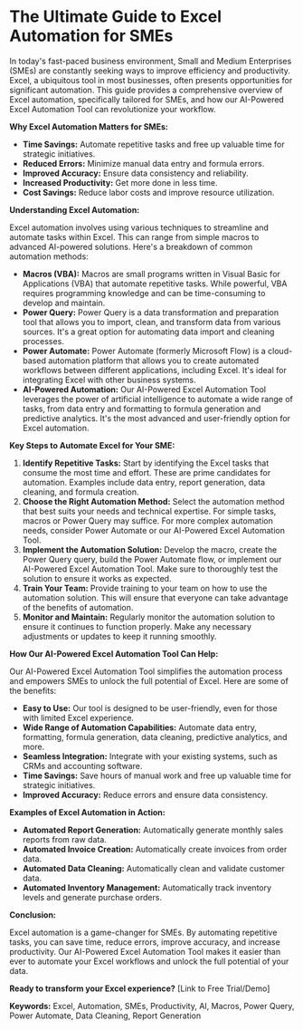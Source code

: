 # The Ultimate Guide to Excel Automation for SMEs

In today's fast-paced business environment, Small and Medium Enterprises (SMEs) are constantly seeking ways to improve efficiency and productivity. Excel, a ubiquitous tool in most businesses, often presents opportunities for significant automation. This guide provides a comprehensive overview of Excel automation, specifically tailored for SMEs, and how our AI-Powered Excel Automation Tool can revolutionize your workflow.

**Why Excel Automation Matters for SMEs:**

*   **Time Savings:** Automate repetitive tasks and free up valuable time for strategic initiatives.
*   **Reduced Errors:** Minimize manual data entry and formula errors.
*   **Improved Accuracy:** Ensure data consistency and reliability.
*   **Increased Productivity:** Get more done in less time.
*   **Cost Savings:** Reduce labor costs and improve resource utilization.

**Understanding Excel Automation:**

Excel automation involves using various techniques to streamline and automate tasks within Excel. This can range from simple macros to advanced AI-powered solutions. Here's a breakdown of common automation methods:

*   **Macros (VBA):** Macros are small programs written in Visual Basic for Applications (VBA) that automate repetitive tasks. While powerful, VBA requires programming knowledge and can be time-consuming to develop and maintain.
*   **Power Query:** Power Query is a data transformation and preparation tool that allows you to import, clean, and transform data from various sources. It's a great option for automating data import and cleaning processes.
*   **Power Automate:** Power Automate (formerly Microsoft Flow) is a cloud-based automation platform that allows you to create automated workflows between different applications, including Excel. It's ideal for integrating Excel with other business systems.
*   **AI-Powered Automation:** Our AI-Powered Excel Automation Tool leverages the power of artificial intelligence to automate a wide range of tasks, from data entry and formatting to formula generation and predictive analytics. It's the most advanced and user-friendly option for Excel automation.

**Key Steps to Automate Excel for Your SME:**

1.  **Identify Repetitive Tasks:** Start by identifying the Excel tasks that consume the most time and effort. These are prime candidates for automation. Examples include data entry, report generation, data cleaning, and formula creation.
2.  **Choose the Right Automation Method:** Select the automation method that best suits your needs and technical expertise. For simple tasks, macros or Power Query may suffice. For more complex automation needs, consider Power Automate or our AI-Powered Excel Automation Tool.
3.  **Implement the Automation Solution:** Develop the macro, create the Power Query query, build the Power Automate flow, or implement our AI-Powered Excel Automation Tool. Make sure to thoroughly test the solution to ensure it works as expected.
4.  **Train Your Team:** Provide training to your team on how to use the automation solution. This will ensure that everyone can take advantage of the benefits of automation.
5.  **Monitor and Maintain:** Regularly monitor the automation solution to ensure it continues to function properly. Make any necessary adjustments or updates to keep it running smoothly.

**How Our AI-Powered Excel Automation Tool Can Help:**

Our AI-Powered Excel Automation Tool simplifies the automation process and empowers SMEs to unlock the full potential of Excel. Here are some of the benefits:

*   **Easy to Use:** Our tool is designed to be user-friendly, even for those with limited Excel experience.
*   **Wide Range of Automation Capabilities:** Automate data entry, formatting, formula generation, data cleaning, predictive analytics, and more.
*   **Seamless Integration:** Integrate with your existing systems, such as CRMs and accounting software.
*   **Time Savings:** Save hours of manual work and free up valuable time for strategic initiatives.
*   **Improved Accuracy:** Reduce errors and ensure data consistency.

**Examples of Excel Automation in Action:**

*   **Automated Report Generation:** Automatically generate monthly sales reports from raw data.
*   **Automated Invoice Creation:** Automatically create invoices from order data.
*   **Automated Data Cleaning:** Automatically clean and validate customer data.
*   **Automated Inventory Management:** Automatically track inventory levels and generate purchase orders.

**Conclusion:**

Excel automation is a game-changer for SMEs. By automating repetitive tasks, you can save time, reduce errors, improve accuracy, and increase productivity. Our AI-Powered Excel Automation Tool makes it easier than ever to automate your Excel workflows and unlock the full potential of your data. 

**Ready to transform your Excel experience?** [Link to Free Trial/Demo]

**Keywords:** Excel, Automation, SMEs, Productivity, AI, Macros, Power Query, Power Automate, Data Cleaning, Report Generation